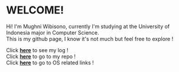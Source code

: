 # WELCOME! #

Hi! I'm Mughni Wibisono, currently I'm studying at the University of Indonesia major in Computer Science.<br>
This is my github page, I know it's not much but feel free to explore !<br>

Click **[here](https://mughniwibisono.github.io/os212/TXT/mylog.txt)** to see my log !<br>
Click **[here](https://github.com/MughniWibisono/os212)** to go to my repo !<br>
Click **[here](links.md)** to go to OS related links !

